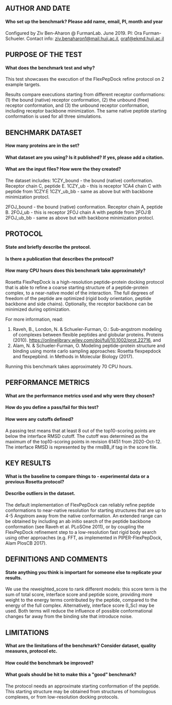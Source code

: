 ## AUTHOR AND DATE
#### Who set up the benchmark? Please add name, email, PI, month and year
Configured by Ziv Ben-Aharon @ FurmanLab. June 2019. PI: Ora Furman-Schueler.
Contact info: ziv.benaharon1@mail.huji.ac.il, oraf@ekmd.huji.ac.il

## PURPOSE OF THE TEST
#### What does the benchmark test and why?
This test showcases the execution of the FlexPepDock refine protocol on 2 example targets.

Results compare executions starting from different receptor conformations:
(1) the bound (native) receptor conformation, 
(2) the unbound (free) receptor conformation,
and (3) the unbound receptor conformation, including receptor backbone minimization. 
The same native peptide starting conformation is used for all three simulations.

## BENCHMARK DATASET
#### How many proteins are in the set?
#### What dataset are you using? Is it published? If yes, please add a citation.
#### What are the input files? How were the they created?
The dataset includes:
1CZY_bound 		- the bound (native) conformation. Receptor chain C, peptide E.
1CZY_ub 		- this is receptor 1CA4 chain C with peptide from 1CZY:E
1CZY_ub_bb		- same as above but with backbone minimization protocl.

2FOJ_bound 		- the bound (native) conformation. Receptor chain A, peptide B.
2FOJ_ub 		- this is receptor 2FOJ chain A with peptide from 2FOJ:B
2FOJ_ub_bb		- same as above but with backbone minimization protocl.

## PROTOCOL
#### State and briefly describe the protocol.
#### Is there a publication that describes the protocol?
#### How many CPU hours does this benchmark take approximately?
Rosetta FlexPepDock is a high-resolution peptide-protein docking protocol that is able to refine a coarse starting structure of a peptide-protein complex, to a near-native model of the interaction. The full degrees of freedom of the peptide are optimized (rigid body orientation, peptide backbone and side chains). Optionally, the receptor backbone can be minimized during optimization.

For more information, read: 
1) Raveh, B., London, N. & Schueler-Furman, O.: Sub-angstrom modeling of complexes between flexible peptides and globular proteins. Proteins (2010). https://onlinelibrary.wiley.com/doi/full/10.1002/prot.22716, and 
2) Alam, N. & Schueler-Furman, O. Modeling peptide-protein structure and binding using monte carlo sampling approaches: Rosetta flexpepdock and flexpepbind. in Methods in Molecular Biology (2017).

Running this benchmark takes approximately 70 CPU hours.

## PERFORMANCE METRICS
#### What are the performance metrics used and why were they chosen?
#### How do you define a pass/fail for this test?
#### How were any cutoffs defined?

A passing test means that at least 8 out of the top10-scoring points are below the interface RMSD cutoff. The cutoff was determined as the maximum of the top10-scoring points in revision 61451 from 2020-Oct-12. The interface RMSD is represented by the rmsBB_if tag in the score file. 

## KEY RESULTS
#### What is the baseline to compare things to - experimental data or a previous Rosetta protocol?
#### Describe outliers in the dataset. 
The default implementation of FlexPepDock can reliably refine peptide conformations to near-native resolution for starting structures that are up to 4-5 Angstrom away from the native conformation. An extended range can be obtained by including an ab initio search of the peptide backbone conformation (see Raveh et al. PLoSOne 2011), or by coupling the FlexPepDock refinement step to a low-resolution fast rigid body search using other approaches (e.g. FFT, as implemented in  PIPER-FlexPepDock, Alam PlosCB 2017).

## DEFINITIONS AND COMMENTS
#### State anything you think is important for someone else to replicate your results. 
We use the reweighted_score to rank different models: this score term is the sum of total score, interface score and peptide score, providing more weight to the energy terms contributed by the peptide, compared to the energy of the full complex. Alternatively, interface score (I_Sc) may be used. Both terms will reduce the influence of possible conformational changes far away from the binding site that introduce noise.

## LIMITATIONS
#### What are the limitations of the benchmark? Consider dataset, quality measures, protocol etc. 
#### How could the benchmark be improved?
#### What goals should be hit to make this a "good" benchmark?
The protocol needs an approximate starting conformation of the peptide. This starting structure may be obtained from structures of homologous complexes, or from low-resolution docking protocols.

